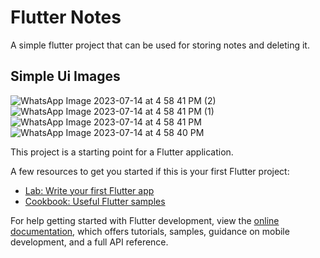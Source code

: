 # Flutter Notes

A simple flutter project that can be used for storing notes and deleting it.

## Simple Ui Images

![WhatsApp Image 2023-07-14 at 4 58 41 PM (2)](https://github.com/dhruvpatidar359/flutterNotes/assets/103873587/b463b411-b100-4569-b73c-cb1ee2fcb59f)
![WhatsApp Image 2023-07-14 at 4 58 41 PM (1)](https://github.com/dhruvpatidar359/flutterNotes/assets/103873587/f6607e46-b3af-4035-811b-74e3aab4d83f)
![WhatsApp Image 2023-07-14 at 4 58 41 PM](https://github.com/dhruvpatidar359/flutterNotes/assets/103873587/727babf0-b699-4e55-8e5c-f13971b3c3a4)
![WhatsApp Image 2023-07-14 at 4 58 40 PM](https://github.com/dhruvpatidar359/flutterNotes/assets/103873587/26e10dc3-ff8f-44e7-b1c6-8a5231d18508)




This project is a starting point for a Flutter application.

A few resources to get you started if this is your first Flutter project:

- [Lab: Write your first Flutter app](https://docs.flutter.dev/get-started/codelab)
- [Cookbook: Useful Flutter samples](https://docs.flutter.dev/cookbook)

For help getting started with Flutter development, view the
[online documentation](https://docs.flutter.dev/), which offers tutorials,
samples, guidance on mobile development, and a full API reference.
